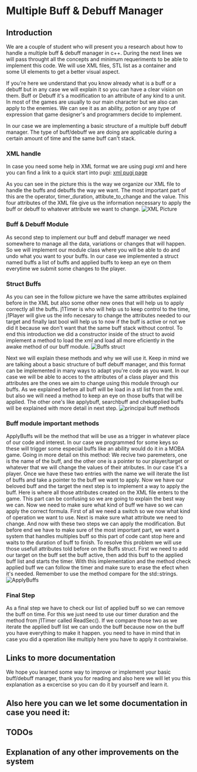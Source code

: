 # Multiple Buff & Debuff Manager

## Introduction 

We are a couple of student who will present you a research about how to handle a multiple buff & debuff manager in c++. During the next lines we will pass throught all the concepts and minimum requeriments to be able to implement this code. We will use XML files, STL list as a container and some UI elements to get a better visual aspect.

If you're here we understand that you know already what is a buff or a debuff but in any case we will explain it so you can have a clear vision on them. Buff or Debuff it's a modification to an attribute of any kind to a unit. In most of the games are usually to our main character but we also can apply to the enemies. We can see it as an ability, potion or any type of expression that game designer's and programmers decide to implement. 

In our case we are implementing a basic structure of a multiple buff debuff manager. The type of buff/debuff we are doing are applicable during a certain amount of time and the same buff can't stack.

### XML handle
In case you need some help in XML format we are using pugi xml and here you can find a link to a quick start into pugi: [xml pugi page](http://pugixml.org/docs/quickstart.html)

As you can see in the picture this is the way we organize our XML file to handle the buffs and debuffs the way we want. The most important part of this are the operator, timer_duration, attibute_to_change and the value. This four attributes of the XML file give us the information necessary to apply the buff or debuff to whatever attribute we want to change. 
![XML Picture](http://subirimagen.me/uploads/20170326202502.PNG)

### Buff & Debuff Module

As second step to implement our buff and debuff manager we need somewhere to manage all the data, variations or changes that will happen. So we will implement our module class where you will be able to do and undo what you want to your buffs. In our case we implemented a struct named buffs a list of buffs and applied buffs to keep an eye on them everytime we submit some changes to the player.

### Struct Buffs

As you can see in the follow picture we have the same attributes explained before in  the XML but also some other new ones that will help us to apply correctly all the buffs. j1Timer is who will help us to keep control to the time, j1Player will give us the info necesary to change the attributes needed to our target and finally last bool will help us to now if the buff is active or not we did it because we don't want that the same buff stack without control. To end this introduction we did a constructor inside of the struct to avoid implement a method to load the xml and load all more eficiently in the awake method of our buff module. 
![Buffs struct](http://subirimagen.me/uploads/20170326204221.PNG)

Next we will explain these methods and why we will use it. Keep in mind we are talking about a basic structure of buff debuff manager, and this format can be implemented in many ways to adapt you're code as you want. In our case we will be able to acces to the attributes of a class player and this attributes are the ones we aim to change using this module through our buffs. As we explained before all buff will be load in a stl list from the xml. but also we will need a method to keep an eye on those buffs that will be applied. The other one's like applybuff, searchbuff and chekapplied buffs will be explained with more detail in next step. 
![principal buff methods](http://subirimagen.me/uploads/20170326214453.PNG)

### Buff module important methods

ApplyBuffs will be the method that will be use as a trigger in whatever place of our code and interest. In our case we programmed for some keys so these will trigger some especial buffs like an ability would do it in a MOBA game.
Going in more detail on this method: We recive two paremeters, one is the name of the buff, and the other one is a pointer to our player/target or whatever that we will change the values of their atributes. In our case it's a player. Once we have these two entries with the name we will iterate the list of buffs and take a pointer to the buff we want to apply. Now we have our beloved buff and the target the next step is to implement a way to apply the buff. 
Here is where all those attributes created on the XML file enters to the game. This part can be confusing so we are going to explain the best way we can. Now we need to make sure what kind of buff we have so we can apply the correct formula. First of all we need a switch so we now what kind of operation we want to use. Next is make sure what attribute we need to change. And now with these two steps we can apply the modification. 
But before end we have to make sure of the most important part, we want a system that handles multiples buff so this part of code cant stop here and waits to the duration of buff to finish. To resolve this problem we will use those usefull attributes told before on the Buffs struct. First we need to add our target on the buff set the buff active, then add this buff to the applied buff list and starts the timer. With this implementation and the method check applied buff we can follow the timer and make sure to erase the efect when it's needed. Remember to use the method compare for the std::strings. 
![ApplyBuffs](http://subirimagen.me/uploads/20170326221441.PNG)

### Final Step

As a final step we have to check our list of applied buff so we can remove the buff on time. For this we just need to use our timer duration and the method from j1Timer called ReadSec(). If we compare those two as we iterate the applied buff list we can undo the buff because now on the buff you have everything to make it happen. you need to have in mind that in case you did a operation like multiply here you have to apply it contraiwise.

## Links to more documentation

We hope you learned some way to improve or implement your basic buff/debuff manager, thank you for reading and also here we will let you this explanation as a excercise so you can do it by yourself and learn it.

Also here you can we let some documentation in case you need it:
 - 
 
 
## TODOs


## Explanation of any other improvements on the system





